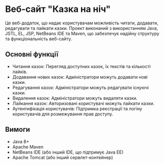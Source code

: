 # Веб-сайт "Казка на ніч"

Це веб-додаток, що надає користувачам можливість читати, додавати, редагувати та лайкати казки. Проект виконаний з використанням Java, JSTL, EL, JSP, NetBeans IDE та Maven, що забезпечує надійну структуру та функціональність веб-сайту.

## Основні функції
- Читання казок: Перегляд доступних казок, їх текстів та кількості лайків.
- Додавання нових казок: Адміністратори можуть додавати нові казки.
- Редагування казок: Адміністратори можуть редагувати існуючі казки.
- Видалення казок: Адміністратори можуть видаляти казки.
- Лайкання казок: Авторизовані користувачі можуть лайкати казки.
- Аутентифікація користувачів: Підтримка реєстрації та логіну користувачів для розмежування прав доступу.
## Вимоги
- Java 8+
- Apache Maven
- NetBeans IDE (або інший IDE, що підтримує Java EE)
- Apache Tomcat (або інший сервлет-контейнер)
